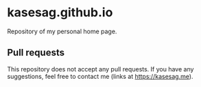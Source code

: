# kasesag.github.io
Repository of my personal home page.

## Pull requests
This repository does not accept any pull requests. If you have any suggestions, feel free to contact me (links at https://kasesag.me).
